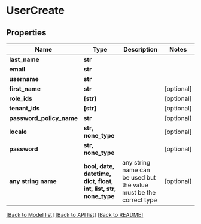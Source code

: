 # UserCreate


## Properties
Name | Type | Description | Notes
------------ | ------------- | ------------- | -------------
**last_name** | **str** |  | 
**email** | **str** |  | 
**username** | **str** |  | 
**first_name** | **str** |  | [optional] 
**role_ids** | **[str]** |  | [optional] 
**tenant_ids** | **[str]** |  | [optional] 
**password_policy_name** | **str** |  | [optional] 
**locale** | **str, none_type** |  | [optional] 
**password** | **str, none_type** |  | [optional] 
**any string name** | **bool, date, datetime, dict, float, int, list, str, none_type** | any string name can be used but the value must be the correct type | [optional]

[[Back to Model list]](../README.md#documentation-for-models) [[Back to API list]](../README.md#documentation-for-api-endpoints) [[Back to README]](../README.md)


